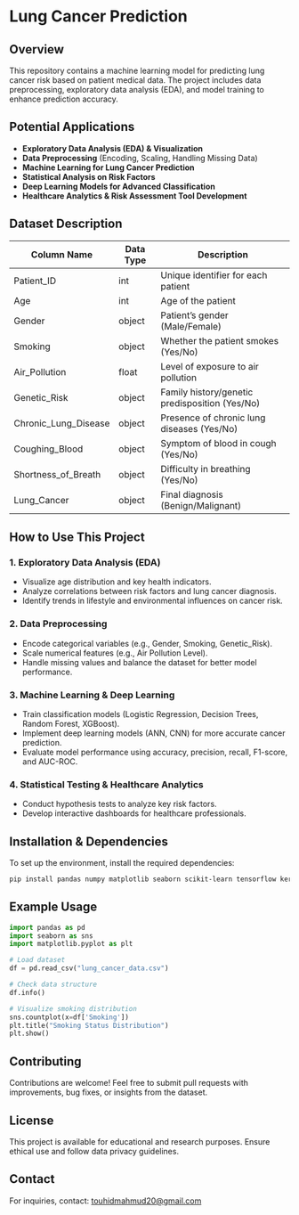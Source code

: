 
# Lung Cancer Prediction  

## Overview  
This repository contains a machine learning model for predicting lung cancer risk based on patient medical data. The project includes data preprocessing, exploratory data analysis (EDA), and model training to enhance prediction accuracy.  

## Potential Applications  
- **Exploratory Data Analysis (EDA) & Visualization**  
- **Data Preprocessing** (Encoding, Scaling, Handling Missing Data)  
- **Machine Learning for Lung Cancer Prediction**  
- **Statistical Analysis on Risk Factors**  
- **Deep Learning Models for Advanced Classification**  
- **Healthcare Analytics & Risk Assessment Tool Development**  

## Dataset Description  
| Column Name | Data Type | Description |  
|-------------|-----------|-------------|  
| Patient_ID | int | Unique identifier for each patient |  
| Age | int | Age of the patient |  
| Gender | object | Patient’s gender (Male/Female) |  
| Smoking | object | Whether the patient smokes (Yes/No) |  
| Air_Pollution | float | Level of exposure to air pollution |  
| Genetic_Risk | object | Family history/genetic predisposition (Yes/No) |  
| Chronic_Lung_Disease | object | Presence of chronic lung diseases (Yes/No) |  
| Coughing_Blood | object | Symptom of blood in cough (Yes/No) |  
| Shortness_of_Breath | object | Difficulty in breathing (Yes/No) |  
| Lung_Cancer | object | Final diagnosis (Benign/Malignant) |  

## How to Use This Project  

### 1. Exploratory Data Analysis (EDA)  
- Visualize age distribution and key health indicators.  
- Analyze correlations between risk factors and lung cancer diagnosis.  
- Identify trends in lifestyle and environmental influences on cancer risk.  

### 2. Data Preprocessing  
- Encode categorical variables (e.g., Gender, Smoking, Genetic_Risk).  
- Scale numerical features (e.g., Air Pollution Level).  
- Handle missing values and balance the dataset for better model performance.  

### 3. Machine Learning & Deep Learning  
- Train classification models (Logistic Regression, Decision Trees, Random Forest, XGBoost).  
- Implement deep learning models (ANN, CNN) for more accurate cancer prediction.  
- Evaluate model performance using accuracy, precision, recall, F1-score, and AUC-ROC.  

### 4. Statistical Testing & Healthcare Analytics  
- Conduct hypothesis tests to analyze key risk factors.  
- Develop interactive dashboards for healthcare professionals.  

## Installation & Dependencies  
To set up the environment, install the required dependencies:  
```bash
pip install pandas numpy matplotlib seaborn scikit-learn tensorflow keras
```

## Example Usage  
```python
import pandas as pd
import seaborn as sns
import matplotlib.pyplot as plt

# Load dataset
df = pd.read_csv("lung_cancer_data.csv")

# Check data structure
df.info()

# Visualize smoking distribution
sns.countplot(x=df['Smoking'])
plt.title("Smoking Status Distribution")
plt.show()
```

## Contributing  
Contributions are welcome! Feel free to submit pull requests with improvements, bug fixes, or insights from the dataset.  

## License  
This project is available for educational and research purposes. Ensure ethical use and follow data privacy guidelines.  

## Contact  
For inquiries, contact: [touhidmahmud20@gmail.com](mailto:touhidmahmud20@gmail.com)

